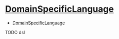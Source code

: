 # [DomainSpecificLanguage](https://www.martinfowler.com/bliki/DomainSpecificLanguage.html)

- [DomainSpecificLanguage](#domainspecificlanguage)











TODO dsl